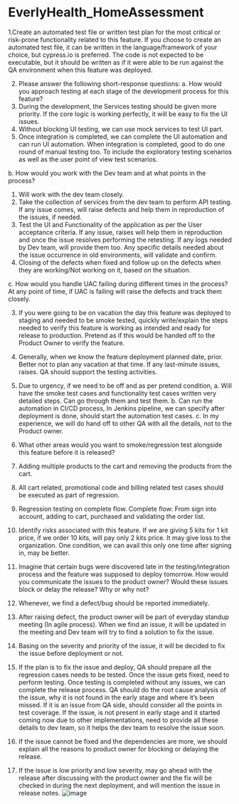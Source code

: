 # EverlyHealth_HomeAssessment

1.Create an automated test file or written test plan for the most critical or risk-prone functionality related to this feature. If you choose to create an automated test file, it can be written in the language/framework of your choice, but cypress.io is preferred. The code is not expected to be executable, but it should be written as if it were able to be run against the QA environment when this feature was deployed.

2. Please answer the following short-response questions:
a.	How would you approach testing at each stage of the development process for this feature?
1.	During the development, the Services testing should be given more priority. If the core logic is working perfectly, it will be easy to fix the UI issues.
2.	Without blocking UI testing, we can use mock services to test UI part.
3.	Once integration is completed, we can complete the UI automation and can run UI automation. When integration is completed, good to do one round of manual testing too. To include the exploratory testing scenarios as well as the user point of view test scenarios.

b. How would you work with the Dev team and at what points in the process?
1. Will work with the dev team closely.
2. Take the collection of services from the dev team to perform API testing. If any issue comes, will raise defects and help them in reproduction of the issues, if needed.
3. Test the UI and Functionality of the application as per the User acceptance criteria. If any issue, raises will help them in reproduction and once the issue resolves performing the retesting. If any logs needed by Dev team, will provide them too. Any specific details needed about the issue occurrence in old environments, will validate and confirm.
4. Closing of the defects when fixed and follow up on the defects when they are working/Not working on it, based on the situation.

c. How would you handle UAC failing during different times in the process?
    At any point of time, if UAC is failing will raise the defects and track them closely.

3. If you were going to be on vacation the day this feature was deployed to staging and needed to be smoke tested, quickly write/explain the steps needed to verify this feature is working as intended and ready for release to production. Pretend as if this would be handed off to the Product Owner to verify the feature.

1.	Generally, when we know the feature deployment planned date, prior. Better not to plan any vacation at that time. If any last-minute issues, raises. QA should support the testing activities.
2.	Due to urgency, if we need to be off and as per pretend condition,
a.	Will have the smoke test cases and functionality test cases written very detailed steps. Can go through them and test them.
b.	Can run the automation in CI/CD process, In Jenkins pipeline, we can specify after deployment is done, should start the automation test cases.
c.	In my experience, we will do hand off to other QA with all the details, not to the Product owner.
4. What other areas would you want to smoke/regression test alongside this feature before it is released?
1. Adding multiple products to the cart and removing the products from the cart.
2. All cart related, promotional code and billing related test cases should be executed as part of regression.
3. Regression testing on complete flow.
Complete flow:  From sign into account, adding to cart, purchased and validating the order list.

5. Identify risks associated with this feature.
If we are giving 5 kits for 1 kit price, if we order 10 kits, will pay only 2 kits price. It may give loss to the organization. One condition, we can avail this only one time after signing in, may be better.

6. Imagine that certain bugs were discovered late in the testing/integration process and the feature was supposed to deploy tomorrow.  How would you communicate the issues to the product owner? Would these issues block or delay the release? Why or why not?

1.	Whenever, we find a defect/bug should be reported immediately. 
2.	After raising defect, the product owner will be part of everyday standup meeting (In agile process).  When we find an issue, it will be updated in the meeting and Dev team will try to find a solution to fix the issue.
3.	Basing on the severity and priority of the issue, it will be decided to fix the issue before deployment or not.
4.	If the plan is to fix the issue and deploy, QA should prepare all the regression cases needs to be tested. Once the issue gets fixed, need to perform testing. Once testing is completed without any issues, we can complete the release process. QA should do the root cause analysis of the issue, why it is not found in the early stage and where it’s been missed. If it is an issue from QA side, should consider all the points in test coverage. If the issue, is not present in early stage and it started coming now due to other implementations, need to provide all these details to dev team, so it helps the dev team to resolve the issue soon.
5.	If the issue cannot be fixed and the dependencies are more, we should explain all the reasons to product owner for blocking or delaying the release.
6.	If the issue is low priority and low severity, may go ahead with the release after discussing with the product owner and the fix will be checked in during the next deployment, and will mention the issue in release notes.
![image](https://user-images.githubusercontent.com/46790237/134535269-d446770d-332b-45de-b4c3-25e7ece238a8.png)

